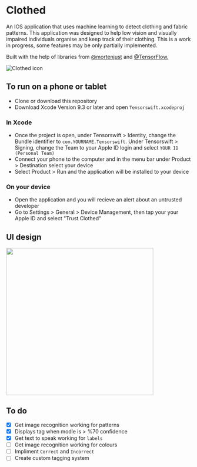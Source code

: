 # Clothed
An IOS application that uses machine learning to detect clothing and fabric patterns. This application was designed to help low vision and visually impaired individuals organise and keep track of their clothing. This is a work in progress, some features may be only partially implemented. 

Built with the help of libraries from <a href="https://github.com/mortenjust/trainer-mac">@mortenjust</a> and <a href="https://github.com/tensorflow/tensorflow">@TensorFlow.</a>

![Clothed icon](https://s3-ap-southeast-2.amazonaws.com/www.sophgdn.com/github-images/clothed-icon.png)

## To run on a phone or tablet
* Clone or download this repository
* Download Xcode Version 9.3 or later and open `Tensorswift.xcodeproj`

### In Xcode
* Once the project is open, under Tensorswift > Identity, change the Bundle identifier to `com.YOURNAME.Tensorswift`. Under Tensorswift > Signing, change the Team to your Apple ID login and select `YOUR ID (Personal Team)` 
* Connect your phone to the computer and in the menu bar under Product > Destination select your device
* Select Product > Run and the application will be installed to your device

### On your device
* Open the application and you will recieve an alert about an untrusted developer
* Go to Settings > General > Device Management, then tap your your Apple ID and select "Trust Clothed" 

## UI design 
<img src="https://s3-ap-southeast-2.amazonaws.com/www.sophgdn.com/github-images/clothed-video-7.gif" height="400" />


## To do 
- [x] Get image recognition working for patterns
- [x] Displays tag when modle is > %70 confidence 
- [x] Get text to speak working for `labels`
- [ ] Get image recognition working for colours
- [ ] Impliment `Correct` and `Incorrect`
- [ ] Create custom tagging system
